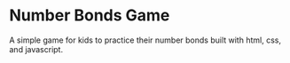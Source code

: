 # Number Bonds Game

A simple game for kids to practice their number bonds built with html, css, and javascript.
